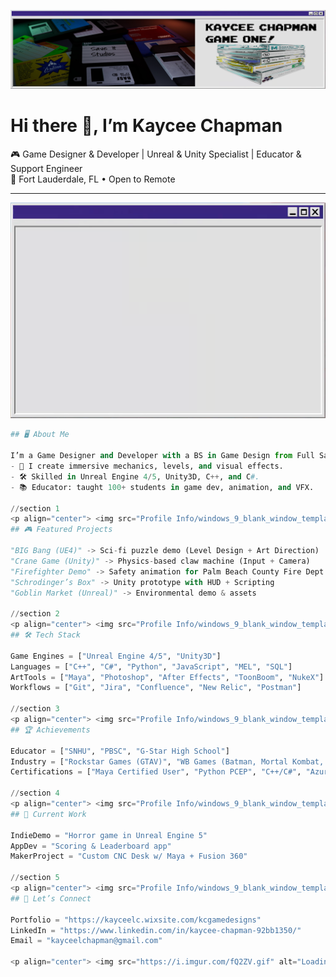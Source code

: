 <!-- Custom Banner -->
<p align="center">
  <img src="Profile Info/LinkedIn Banner.png" alt="Kaycee Chapman Banner" width="800"/>
</p>

# Hi there 👋, I’m **Kaycee Chapman**

🎮 Game Designer & Developer | Unreal & Unity Specialist | Educator & Support Engineer  
📍 Fort Lauderdale, FL • Open to Remote  

---

<!-- Windows-style section background -->
<p align="center">
  <img src="Profile Info/windows_9_blank_window_template.png" alt="About Me" width="700"/>
</p>

```python
## 🖥️ About Me

I’m a Game Designer and Developer with a BS in Game Design from Full Sail University.  
- 🎨 I create immersive mechanics, levels, and visual effects.  
- 🛠️ Skilled in Unreal Engine 4/5, Unity3D, C++, and C#.  
- 📚 Educator: taught 100+ students in game dev, animation, and VFX.  

//section 1
<p align="center"> <img src="Profile Info/windows_9_blank_window_template.png" alt="Featured Projects" width="700"/> </p>
## 🎮 Featured Projects

"BIG Bang (UE4)" -> Sci-fi puzzle demo (Level Design + Art Direction)  
"Crane Game (Unity)" -> Physics-based claw machine (Input + Camera)  
"Firefighter Demo" -> Safety animation for Palm Beach County Fire Dept.  
"Schrodinger’s Box" -> Unity prototype with HUD + Scripting  
"Goblin Market (Unreal)" -> Environmental demo & assets  

//section 2
<p align="center"> <img src="Profile Info/windows_9_blank_window_template.png" alt="Tech Stack" width="700"/> </p>
## 🛠 Tech Stack

Game Engines = ["Unreal Engine 4/5", "Unity3D"]  
Languages = ["C++", "C#", "Python", "JavaScript", "MEL", "SQL"]  
ArtTools = ["Maya", "Photoshop", "After Effects", "ToonBoom", "NukeX"]  
Workflows = ["Git", "Jira", "Confluence", "New Relic", "Postman"]  

//section 3
<p align="center"> <img src="Profile Info/windows_9_blank_window_template.png" alt="Achievements" width="700"/> </p>
## 🏆 Achievements

Educator = ["SNHU", "PBSC", "G-Star High School"]  
Industry = ["Rockstar Games (GTAV)", "WB Games (Batman, Mortal Kombat, Witcher 3)"]  
Certifications = ["Maya Certified User", "Python PCEP", "C++/C#", "Azure Fundamentals"]  

//section 4
<p align="center"> <img src="Profile Info/windows_9_blank_window_template.png" alt="Current Work" width="700"/> </p>
## 📂 Current Work

IndieDemo = "Horror game in Unreal Engine 5"  
AppDev = "Scoring & Leaderboard app"  
MakerProject = "Custom CNC Desk w/ Maya + Fusion 360"  

//section 5
<p align="center"> <img src="Profile Info/windows_9_blank_window_template.png" alt="Connect" width="700"/> </p>
## 🤝 Let’s Connect

Portfolio = "https://kayceelc.wixsite.com/kcgamedesigns"  
LinkedIn = "https://www.linkedin.com/in/kaycee-chapman-92bb1350/"  
Email = "kayceelchapman@gmail.com"  

<p align="center"> <img src="https://i.imgur.com/fQ2ZV.gif" alt="Loading..." width="300"/><br/> <sub>Loading Next Level...</sub> </p> ```